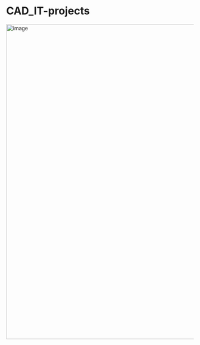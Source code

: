 # CAD_IT-projects
<img width="847" alt="image" src="https://github.com/Farrukh-Maruf/CAD_IT-projects-/assets/115053478/13f09314-9314-4e96-8265-6d5140f311af">
